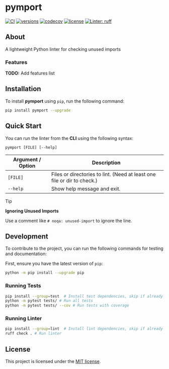 # pymport

[![CI](https://github.com/rmoralespp/pymport/workflows/CI/badge.svg)](https://github.com/rmoralespp/pymport/actions?query=event%3Arelease+workflow%3ACI)
[![versions](https://img.shields.io/pypi/pyversions/pymport.svg)](https://github.com/rmoralespp/pymport)
[![codecov](https://codecov.io/gh/rmoralespp/pymport/branch/main/graph/badge.svg)](https://app.codecov.io/gh/rmoralespp/pymport)
[![license](https://img.shields.io/github/license/rmoralespp/pymport.svg)](https://github.com/rmoralespp/pymport/blob/main/LICENSE)
[![Linter: ruff](https://img.shields.io/badge/linter-_ruff-orange)](https://github.com/charliermarsh/ruff)

## About

A lightweight Python linter for checking unused imports

### Features

**TODO:** Add features list

## Installation

To install **pymport** using `pip`, run the following command:

```bash
pip install pymport --upgrade
```

## Quick Start

You can run the linter from the **CLI** using the following syntax:

`pymport [FILE] [--help]`

| Argument / Option | Description                                                             |
|-------------------|-------------------------------------------------------------------------|
| `[FILE]`          | Files or directories to lint. (Need at least one file or dir to check.) |
| `--help`          | Show help message and exit.                                             |

> [!TIP]
> **Ignoring Unused Imports**
>
> Use a comment like `# noqa: unused-import` to ignore the line.

## Development

To contribute to the project, you can run the following commands for testing and documentation:

First, ensure you have the latest version of `pip`:

```bash
python -m pip install --upgrade pip
```

### Running Tests

```bash
pip install --group=test  # Install test dependencies, skip if already installed
python -m pytest tests/ # Run all tests
python -m pytest tests/ --cov # Run tests with coverage
```

### Running Linter

```bash
pip install --group=lint  # Install lint dependencies, skip if already installed
ruff check . # Run linter
```

## License

This project is licensed under the [MIT license](LICENSE).
